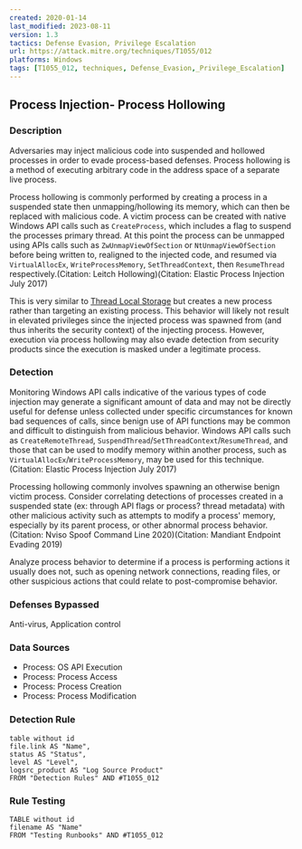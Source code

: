 ```yaml
---
created: 2020-01-14
last_modified: 2023-08-11
version: 1.3
tactics: Defense Evasion, Privilege Escalation
url: https://attack.mitre.org/techniques/T1055/012
platforms: Windows
tags: [T1055_012, techniques, Defense_Evasion,_Privilege_Escalation]
---
```


## Process Injection- Process Hollowing

### Description

Adversaries may inject malicious code into suspended and hollowed processes in order to evade process-based defenses. Process hollowing is a method of executing arbitrary code in the address space of a separate live process.  

Process hollowing is commonly performed by creating a process in a suspended state then unmapping/hollowing its memory, which can then be replaced with malicious code. A victim process can be created with native Windows API calls such as <code>CreateProcess</code>, which includes a flag to suspend the processes primary thread. At this point the process can be unmapped using APIs calls such as <code>ZwUnmapViewOfSection</code> or <code>NtUnmapViewOfSection</code>  before being written to, realigned to the injected code, and resumed via <code>VirtualAllocEx</code>, <code>WriteProcessMemory</code>, <code>SetThreadContext</code>, then <code>ResumeThread</code> respectively.(Citation: Leitch Hollowing)(Citation: Elastic Process Injection July 2017)

This is very similar to [Thread Local Storage](https://attack.mitre.org/techniques/T1055/005) but creates a new process rather than targeting an existing process. This behavior will likely not result in elevated privileges since the injected process was spawned from (and thus inherits the security context) of the injecting process. However, execution via process hollowing may also evade detection from security products since the execution is masked under a legitimate process. 

### Detection

Monitoring Windows API calls indicative of the various types of code injection may generate a significant amount of data and may not be directly useful for defense unless collected under specific circumstances for known bad sequences of calls, since benign use of API functions may be common and difficult to distinguish from malicious behavior. Windows API calls such as <code>CreateRemoteThread</code>, <code>SuspendThread</code>/<code>SetThreadContext</code>/<code>ResumeThread</code>, and those that can be used to modify memory within another process, such as <code>VirtualAllocEx</code>/<code>WriteProcessMemory</code>, may be used for this technique.(Citation: Elastic Process Injection July 2017)

Processing hollowing commonly involves spawning an otherwise benign victim process. Consider correlating detections of processes created in a suspended state (ex: through API flags or process? thread metadata) with other malicious activity such as attempts to modify a process' memory, especially by its parent process, or other abnormal process behavior.(Citation: Nviso Spoof Command Line 2020)(Citation: Mandiant Endpoint Evading 2019)

Analyze process behavior to determine if a process is performing actions it usually does not, such as opening network connections, reading files, or other suspicious actions that could relate to post-compromise behavior.

### Defenses Bypassed

Anti-virus, Application control

### Data Sources

  - Process: OS API Execution
  -  Process: Process Access
  -  Process: Process Creation
  -  Process: Process Modification
### Detection Rule

```dataview
table without id
file.link AS "Name",
status AS "Status",
level AS "Level",
logsrc_product AS "Log Source Product"
FROM "Detection Rules" AND #T1055_012
```

### Rule Testing

```dataview
TABLE without id
filename AS "Name"
FROM "Testing Runbooks" AND #T1055_012
```
